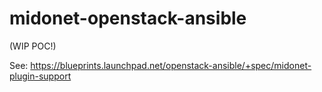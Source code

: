# midonet-openstack-ansible

(WIP POC!)

See: https://blueprints.launchpad.net/openstack-ansible/+spec/midonet-plugin-support 
